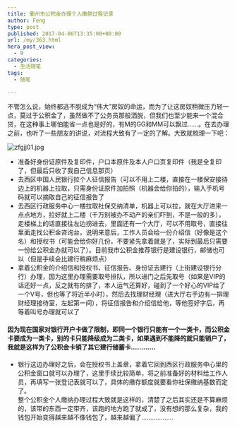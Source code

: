 ```yaml
---
title: 衢州市公积金办理个人缴款过程记录
author: Feng
type: post
published: 2017-04-06T13:35:00+00:00
url: /my/363.html
hera_post_view:
  - 9
categories:
  - 生活随笔
tags:
  - 随笔

---
```

不管怎么说，始终都逃不脱成为“伟大”房奴的命运，而为了让这房奴稍微压力轻一点，莫过于公积金了，虽然做不了公务员那般洒脱，但我们也至少能来一个混合贷，在这种事上哪怕能省一点也是好的，有M的GG和MM可以飘过……。在去办理之前，也听了一些朋友的讲说，对流程大致有了一定的了解。大致就梳理一下吧：

<img decoding="async" src="https://cdn.uu126.cn/usr/uploads/2017/04/3367541067.jpg#shadow=true" alt="zfgjj01.jpg" title="zfgjj01.jpg" /> 

  * 准备好身份证原件及复印件，户口本原件及本人户口页复印件（我是全复印了，但最后只收了我自己信息那页）
  * 去西区中国人民银行拉个人征信报告（可以不用上二楼，直接在一楼保安接待边上的机器上拉取，只需身份证原件加拍照（机器会给你拍的），输入手机号码就可以摘取自己的征信报告了
  * 去西区行政服务中心一楼拉取社保交纳清单，机器上可以拉，就在大厅进来一点点地方，拉好就上二楼（千万别被办不动产的亲们吓到，不是一般的多），走楼梯上的话直接往左边拐进去，里面还有一个大厅，可以不用取号，直接往里面走找公积金咨询台，说明来意后，工作人员会给一份介绍信（好像是这个名）和授权书（可能会给你好几份，不要紧先拿着就是了，实际到最后只需要一份给公积金办就可以了）。目前我市公积金推荐银行是建设银行，邮储也可以（但是手续会比建行稍麻烦点）
  * 拿着公积金的介绍信和授权书、征信报告、身份证去建行（上街建设银行分行）办理，因为这里办理需要取号排队，所以进门之后先取号（如果是VIP的话还好一点，反之就有的排了，本人运气还算好，碰到了一个好心的VIP给了一个V号，但也等了将近半小时），然后去找理财经理（进大厅右手边有一排理财经理接待室，左起第一间），将征信报告和介绍信给他，等他签好字后，再等着叫号办理就可以了

#### 因为现在国家对银行开户卡做了限制，即同一个银行只能有一个一类卡，而公积金卡要成为一类卡，别的卡只能降级成为二类卡，如果遇到不能降的就只能销户了，我就是这样为了公积金卡销了其它建行储蓄卡…………

  * 银行这边办理好之后，会在授权书上盖章，拿着它回到西区行政服务中心里的公积金窗口就可以办理了，这里手续比较简单，将之前准备好的材料给工作人员，再填写一张登记表就可以了，具体的缴存额度就要看你社保缴纳基数而定了。  
    整个公积金个人缴纳办理过程大致就是这样的，清楚了之后其实还是不算麻烦的，该带的东西一定带齐，该跑的地方跑了就成了，没有想的那么复杂，我的钱包开始变得越来越不像钱包了，越来越偏了………………